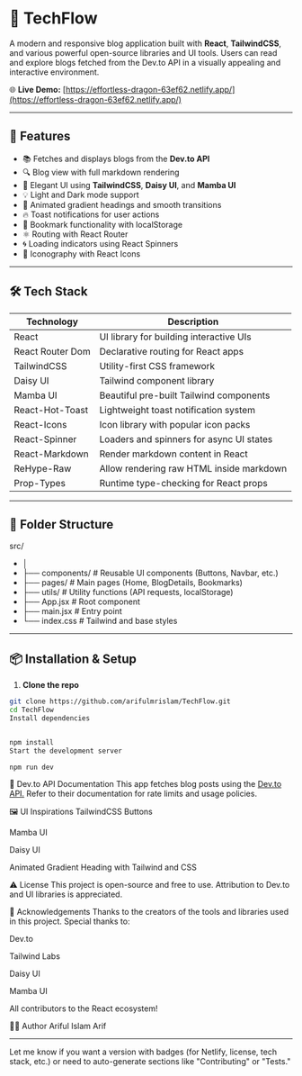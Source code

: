 # 📰 TechFlow

A modern and responsive blog application built with **React**, **TailwindCSS**, and various powerful open-source libraries and UI tools. Users can read and explore blogs fetched from the Dev.to API in a visually appealing and interactive environment.

🌐 **Live Demo:** [https://effortless-dragon-63ef62.netlify.app/](https://effortless-dragon-63ef62.netlify.app/)

---

## 🚀 Features

- 📚 Fetches and displays blogs from the **Dev.to API**
- 🔍 Blog view with full markdown rendering
- 🎨 Elegant UI using **TailwindCSS**, **Daisy UI**, and **Mamba UI**
- 💡 Light and Dark mode support
- 🌈 Animated gradient headings and smooth transitions
- 🔥 Toast notifications for user actions
- 💾 Bookmark functionality with localStorage
- ⚛️ Routing with React Router
- 🌀 Loading indicators using React Spinners
- 📎 Iconography with React Icons

---

## 🛠️ Tech Stack

| Technology        | Description                                    |
|-------------------|------------------------------------------------|
| React             | UI library for building interactive UIs        |
| React Router Dom  | Declarative routing for React apps             |
| TailwindCSS       | Utility-first CSS framework                    |
| Daisy UI          | Tailwind component library                     |
| Mamba UI          | Beautiful pre-built Tailwind components        |
| React-Hot-Toast   | Lightweight toast notification system          |
| React-Icons       | Icon library with popular icon packs           |
| React-Spinner     | Loaders and spinners for async UI states       |
| React-Markdown    | Render markdown content in React               |
| ReHype-Raw        | Allow rendering raw HTML inside markdown       |
| Prop-Types        | Runtime type-checking for React props          |

---

## 📁 Folder Structure

src/
- │
- ├── components/ # Reusable UI components (Buttons, Navbar, etc.)
- ├── pages/ # Main pages (Home, BlogDetails, Bookmarks)
- ├── utils/ # Utility functions (API requests, localStorage)
- ├── App.jsx # Root component
- ├── main.jsx # Entry point
- └── index.css # Tailwind and base styles

---

## 📦 Installation & Setup

1. **Clone the repo**

```bash
git clone https://github.com/arifulmrislam/TechFlow.git
cd TechFlow
Install dependencies


npm install
Start the development server

npm run dev
```

📘 Dev.to API Documentation
This app fetches blog posts using the [Dev.to API.](https://developers.forem.com/api/) Refer to their documentation for rate limits and usage policies.

🖼️ UI Inspirations
TailwindCSS Buttons

Mamba UI

Daisy UI

Animated Gradient Heading with Tailwind and CSS

⚠️ License
This project is open-source and free to use. Attribution to Dev.to and UI libraries is appreciated.

🙌 Acknowledgements
Thanks to the creators of the tools and libraries used in this project. Special thanks to:

Dev.to

Tailwind Labs

Daisy UI

Mamba UI

All contributors to the React ecosystem!

👨‍💻 Author
Ariful Islam Arif

---

Let me know if you want a version with badges (for Netlify, license, tech stack, etc.) or need to auto-generate sections like "Contributing" or "Tests."
